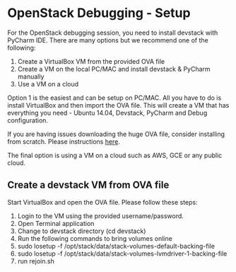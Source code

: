 # OpenStack Debugging - Setup

For the OpenStack debugging session, you need to install devstack with PyCharm IDE. There are many options but we recommend one of the following:

1. Create a VirtualBox VM from the provided OVA file
2. Create a VM on the local PC/MAC and install devstack & PyCharm manually
3. Use a VM on a cloud

Option 1 is the easiest and can be setup on PC/MAC. All you have to do is install VirtualBox and then import the OVA file. This will create a VM that has everything you need - Ubuntu 14.04, Devstack, PyCharm and Debug configuration.

If you are having issues downloading the huge OVA file, consider installing from scratch. Please instructions [here](http://wiringtheplanet.blogspot.com/2016/09/installing-devstack-and-pycharm-for.html?view=classic).

The final option is using a VM on a cloud such as AWS, GCE or any public cloud.

## Create a devstack VM from OVA file
Start VirtualBox and open the OVA file. Please follow these steps:

1. Login to the VM using the provided username/password.
2. Open Terminal application
3. Change to devstack directory (cd devstack)
4. Run the following commands to bring volumes online
  1. sudo losetup -f /opt/stack/data/stack-volumes-default-backing-file
  2. sudo losetup -f /opt/stack/data/stack-volumes-lvmdriver-1-backing-file
5. run rejoin.sh


